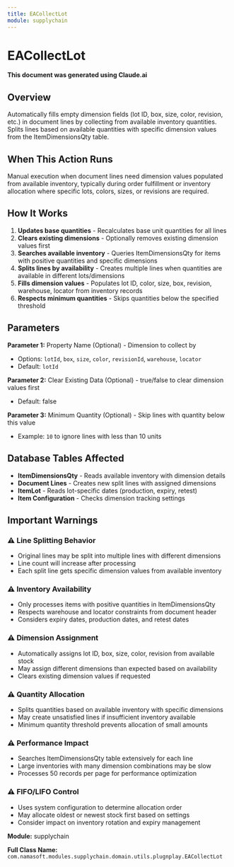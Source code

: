 ```yaml
---
title: EACollectLot
module: supplychain
---
```



<div class='entity-flows'>

# EACollectLot

**This document was generated using Claude.ai**

## Overview

Automatically fills empty dimension fields (lot ID, box, size, color, revision, etc.) in document lines by collecting from available inventory quantities. Splits lines based on available quantities with specific dimension values from the ItemDimensionsQty table.

## When This Action Runs

Manual execution when document lines need dimension values populated from available inventory, typically during order fulfillment or inventory allocation where specific lots, colors, sizes, or revisions are required.

## How It Works

1. **Updates base quantities** - Recalculates base unit quantities for all lines
2. **Clears existing dimensions** - Optionally removes existing dimension values first
3. **Searches available inventory** - Queries ItemDimensionsQty for items with positive quantities and specific dimensions
4. **Splits lines by availability** - Creates multiple lines when quantities are available in different lots/dimensions
5. **Fills dimension values** - Populates lot ID, color, size, box, revision, warehouse, locator from inventory records
6. **Respects minimum quantities** - Skips quantities below the specified threshold

## Parameters

**Parameter 1:** Property Name (Optional) - Dimension to collect by
- Options: `lotId`, `box`, `size`, `color`, `revisionId`, `warehouse`, `locator`
- Default: `lotId`

**Parameter 2:** Clear Existing Data (Optional) - true/false to clear dimension values first
- Default: false

**Parameter 3:** Minimum Quantity (Optional) - Skip lines with quantity below this value
- Example: `10` to ignore lines with less than 10 units

## Database Tables Affected

- **ItemDimensionsQty** - Reads available inventory with dimension details
- **Document Lines** - Creates new split lines with assigned dimensions
- **ItemLot** - Reads lot-specific dates (production, expiry, retest)
- **Item Configuration** - Checks dimension tracking settings

## Important Warnings

### ⚠️ Line Splitting Behavior
- Original lines may be split into multiple lines with different dimensions
- Line count will increase after processing
- Each split line gets specific dimension values from available inventory

### ⚠️ Inventory Availability
- Only processes items with positive quantities in ItemDimensionsQty
- Respects warehouse and locator constraints from document header
- Considers expiry dates, production dates, and retest dates

### ⚠️ Dimension Assignment
- Automatically assigns lot ID, box, size, color, revision from available stock
- May assign different dimensions than expected based on availability
- Clears existing dimension values if requested

### ⚠️ Quantity Allocation
- Splits quantities based on available inventory with specific dimensions
- May create unsatisfied lines if insufficient inventory available
- Minimum quantity threshold prevents allocation of small amounts

### ⚠️ Performance Impact
- Searches ItemDimensionsQty table extensively for each line
- Large inventories with many dimension combinations may be slow
- Processes 50 records per page for performance optimization

### ⚠️ FIFO/LIFO Control
- Uses system configuration to determine allocation order
- May allocate oldest or newest stock first based on settings
- Consider impact on inventory rotation and expiry management

**Module:** supplychain

**Full Class Name:** `com.namasoft.modules.supplychain.domain.utils.plugnplay.EACollectLot`


</div>

